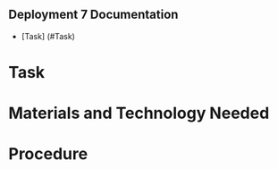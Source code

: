 ## Deployment 7 Documentation

* [Task] (#Task)

# Task

# Materials and Technology Needed

# Procedure
